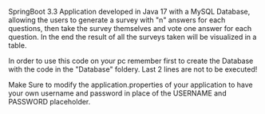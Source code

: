 SpringBoot 3.3 Application developed in Java 17 with a MySQL Database, allowing the users to generate a survey with "n" answers for each questions, 
then take the survey themselves and vote one answer for each question. In the end the result of all the surveys taken will be visualized in a table.

In order to use this code on your pc remember first to create the Database with the code in the "Database" foldery. Last 2 lines are not to be executed!

Make Sure to modify the application.properties of your application to have your own username and password in place of the USERNAME and PASSWORD placeholder.
